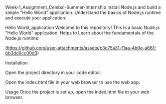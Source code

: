 Week-1_Assignment_Celebal-Summer-Internship
Install Node.js and build a simple "Hello World" application. Understand the basics of Node.js runtime and execute your application.

Hello World_application
Welcome to this repository! This is a basic Node.js "Hello World" application. Helps to Learn about the fundamentals of the Node.js runtime.

(https://github.com/user-attachments/assets/c3c75a31-f1aa-4b0e-a661-bb3dc6cc00d3)

Installation

Open the project directory in your code editor.

Open the index.html file in your web browser to use the web app.

Usage
Once the project is set up, open the index.html file in your web browser.
